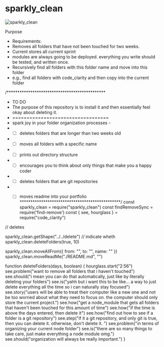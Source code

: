 # sparkly_clean

![sparkly_clean](https://dl.dropbox.com/s/q6sadm6mxt97kby/sparkly_clean.jpeg)

Purpose 

- Requirements: 
- Removes all folders that have not been touched for two weeks. 
- Current stores all current sprint 
- modules are always going to be deployed. everything you write should be tested, and written once. 
- Recursively find all folders with this folder name and move into this folder 
- e.g., find all folders with code_clarity and then copy into the current folder 

/**********************************************
 * TO DO 
 * The purpose of this repository is to install it and then essentially feel okay about deleting it. 
 * ==================================
 * spark joy in your folder organization processes - 
 * - [ ] deletes folders that are longer than two weeks old
 * - [ ] moves all folders with a specific name
 * - [ ] prints out directory structure 
 * - [ ] encourages you to think about only things that make you a happy coder
 * - [ ] deletes folders that are git repositories
 * - [ ] moves readme into your portfolio
 ***********************************************/
const sparkly_clean = require("sparkly_clean")
const findRemoveSync = require('find-remove')
const { see, hourglass } = require("code_clarity")


// deletes 

sparkly_clean.getShape("../../delete")
// indicate wheth
sparkly_clean.deleteFolders(true, 10)

sparkly_clean.moveAllFrom({ from: "", to: "", name: "" })
sparkly_clean.moveReadMe("./README.md", "")

function deleteFolders(days, boolean) {
    hourglass.start("2:56")
    see.problem("want to remove all folders that i haven't touched")
    see.should("i mean you can do that automatically, just like by literally deleting your folders")
    see.is("yahh but i want this to be like... a way to just delete everything all the time so i can naturally stay focused")
    see.story("users will be able to treat their computer like a new one and not be too worried about what they need to focus on. the computer should only store the current project.")
    see.how("get a node_module that gets all folders that haven't been touched for this amount of time")
    see.how("if the time is above the days entered, then delete it")
    see.how("find out how to see if a folder is a git repository")
    see.step("if it  a git repository, and only git is true, then you can delete it. otherwise, don't delete it. ")
    see.problem("in terms of organizing your current node folder")
    see.is("there are so many things to take care, just make everything a node module omg.")
    see.should("organization will always be really important.")
}